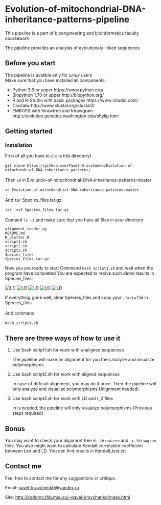 # Evolution-of-mitochondrial-DNA-inheritance-patterns-pipeline

This pipeline is a part of bioengineering and bioinformatics faculty coursework

The pipeline provides an analysis of evolutionaly linked sequences

## Before you start

The pipeline is avalible only for <i>Linux</i> users </br>
Make sure that you have installed all companents:
<ul>
<li>Python 3.6 or upper https://www.python.org/
<li>Biopython 1.70 or upper http://biopython.org/
<li>R and R-Studio with basic packages https://www.rstudio.com/
<li>Clustalw http://www.clustal.org/clustal2/
<li>EMBOSS with fdrawtree and fdrawgram http://evolution.genetics.washington.edu/phylip.html
</ul>


## Getting started

### Installation

First of all you have to ```clone``` this directoryt</br></br>
```git clone https://github.com/Pavel-Kravchenko/Evolution-of-mitochondrial-DNA-inheritance-patterns/```</br></br>
Then ```cd``` in Evolution-of-mitochondrial-DNA-inheritance-patterns-master</br></br>
```cd Evolution-of-mitochondrial-DNA-inheritance-patterns-master```</br></br>
And ```tar``` Species_files.tar.gz</br></br>
```tar -xvf Species_files.tar.gz```</br></br>
Comand ```ls -1``` and make sure that you have all files in your directory
```
alignment_reader.py
README.md
R_plotter.R
script1.sh
script2.sh
script3.sh
Species_files
Species_files.tar.gz
```
Now you are ready to start
Command 
```bash script1.sh``` and wait when the program have completed
You are expected to recive such demo results in Species_files:

<img alt="LD" src="http://kodomo.fbb.msu.ru/~pavel-kravchenko/GitHub/LD_hist_example_0.25_207.png">
<img alt="LD" src="http://kodomo.fbb.msu.ru/~pavel-kravchenko/GitHub/LD_plot_example_0.25_207.png">
<img alt="LD" src="http://kodomo.fbb.msu.ru/~pavel-kravchenko/GitHub/Len_hist_example_0.25_207.png">
<img alt="LD" src="http://kodomo.fbb.msu.ru/~pavel-kravchenko/GitHub/r2_plot_example_0.25_207.png">
<img alt="LD" src="http://kodomo.fbb.msu.ru/~pavel-kravchenko/GitHub/Mix_example_0.25_207.png">

If everything gone well, clear Species_files and copy your ```.fasta``` file in Species_files</br></br>
And command</br></br>
```bash script1.sh```</br>

## There are three ways of how to use it

<ol>
<li>Use bash script1.sh for work with unaligned sequences

The pipeline will make an alignment for you then analyze and visualize polymorphisms</br>

<li>Use bash script2.sh for work with aligned sequences

In case of difficult alignment, you may do it once. Then the pipeline will only analyze and visualize polymorphisms (Alignment needed)</br>

<li>Use bash script3.sh for work with LD and r_2 files

In is needed, the pipeline will only visualize polymorphisms (Previous steps required)</br>
</ol>
  
## Bonus
You may want to check your alignmrnt tree in ```.fdrawtree``` and ```.c.fdrawgram``` files.
You also might want to calculate Kendall correlation coefficient between Len and LD. 
You can find results in Kendall_test.txt 

## Contact me

Feel free to contact me for any suggestions or critique.

Email: pavel-kravchenk0@yandex.ru 

Site: http://kodomo.fbb.msu.ru/~pavel-kravchenko/index.html 
